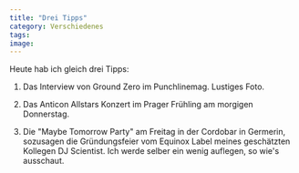 ```yaml
---
title: "Drei Tipps"
category: Verschiedenes
tags: 
image: 
---
```


Heute hab ich gleich drei Tipps:  

1. Das Interview von Ground Zero im Punchlinemag. Lustiges Foto.  

2. Das Anticon Allstars Konzert im Prager Frühling am morgigen Donnerstag.  

3. Die "Maybe Tomorrow Party" am Freitag in der Cordobar in Germerin, sozusagen die Gründungsfeier vom Equinox Label meines geschätzten Kollegen DJ Scientist. Ich werde selber ein wenig auflegen, so wie's ausschaut.

